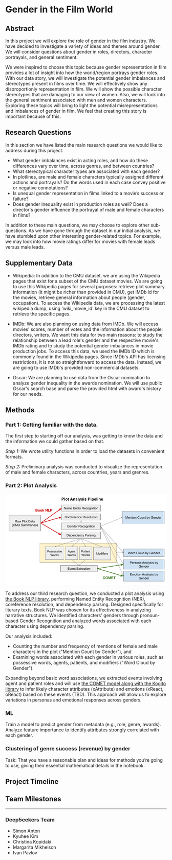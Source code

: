 # Gender in the Film World

## Abstract

In this project we will explore the role of gender in the film industry. We have decided to investigate a variety of ideas and themes around gender. We will consider questions about gender in roles, directors, character portrayals, and general sentiment. 

We were inspired to choose this topic because gender representation in film provides a lot of insight into how the world/region portrays gender roles. With our data story, we will investigate the potential gender imbalances and stereotypes present in films over time. We will effectively show any disproportionly representation in film. We will show the possible character stereotypes that are damaging to our view of women. Also, we will look into the general sentiment associated with men and women characters. Exploring these topics will bring to light the potential misrepresentations and imbalances of gender in film. We feel that creating this story is important because of this.

## Research Questions

In this section we have listed the main research questions we would like to address during this project. 

- What gender imbalances exist in acting roles, and how do these differences vary over time, across genres, and between countries?
- What stereotypical character types are associated with each gender?
- In plotlines, are male and female characters typically assigned different actions and portrayals? Do the words used in each case convey positive or negative connotations?
- Is unequal gender representation in films linked to a movie’s success or failure?
- Does gender inequality exist in production roles as well? Does a director's gender influence the portrayal of male and female characters in films?

In addition to these main questions, we may choose to explore other sub-questions. As we have gone through the dataset in our initial analysis, we have stumbled upon other interesting gender-related topics. For example, we may look into how movie ratings differ for movies with female leads versus male leads. 

## Supplementary Data

- Wikipedia: In addition to the CMU dataset, we are using the Wikipedia pages that exist for a subset of the CMU dataset movies. We are going to use this Wikipedia pages for several purposes: retrieve plot summary information (it might be richer than provided in CMU), get IMDb id for the movies, retrieve general information about people (gender, occupation). To access the Wikipedia data, we are processing the latest wikipedia dump, using 'wiki_movie_id' key in the CMU dataset to retrieve the specific pages.  

- IMDb: We are also planning on using data from IMDb. We will access movies' scores, number of votes and the information about the people: directors, writers. We want this data for two main reasons: to study the relationship between a lead role's gender and the respective movie's IMDb rating and to study the potential gender imbalances in movie production jobs. To access this data, we used the IMDb ID which is commonly found in the Wikipedia pages. Since IMDb's API has licensing restrictions, it is not so straightforward to access the data. Instead, we are going to use IMDb's provided non-commercial datasets.  

- Oscar: We are planning to use data from the Oscar nomination to analyze gender inequality in the awards nomination. We will use public Oscar's search base and parse the provided html with award's history for our needs.  

## Methods

### Part 1: Getting familiar with the data.
The first step to starting off our analysis, was getting to know the data and the information we could gather based on that. 

*Step 1:* We wrote utility functions in order to load the datasets in convenient formats.

*Step 2:* Preliminary analysis was conducted to visualize the representation of male and female characters, across countries, years and grenres.

### Part 2: Plot Analysis
![Plot Analysis Pipeline](plot_pipeline.png)

To address our third research question, we conducted a plot analysis using [the Book NLP library](https://github.com/booknlp/booknlp), performing Named Entity Recognition (NER), coreference resolution, and dependency parsing. Designed specifically for literary texts, Book NLP was chosen for its effectiveness in analyzing narrative structures. We identified characters' genders through pronoun-based Gender Recognition and analyzed words associated with each character using dependency parsing.

Our analysis included:

- Counting the number and frequency of mentions of female and male characters in the plot ("Mention Count by Gender"), and
- Examining words associated with each gender in various roles, such as possessive words, agents, patients, and modifiers ("Word Cloud by Gender").

Expanding beyond basic word associations, we extracted events involving agent and patient roles and will use [the COMET model along with the Kogito library](https://github.com/epfl-nlp/kogito) to infer likely character attributes (xAttribute) and emotions (xReact, oReact) based on these events (TBD). This approach will allow us to explore variations in personas and emotional responses across genders.




### ML
Train a model to predict gender from metadata (e.g., role, genre, awards). Analyze feature importance to identify attributes strongly correlated with each gender.

### Clustering of genre success (revenue) by gender

Task: That you have a reasonable plan and ideas for methods you’re going to use, giving their essential mathematical details in the notebook.

## Project Timeline


## Team Milestones


---

### Deep5eekers Team

- Simon Anton
- Kyuhee Kim
- Christina Kopidaki
- Margarita Mikhelson
- Ivan Pavlov
